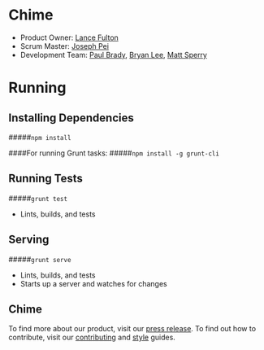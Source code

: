 # Chime

- Product Owner: [Lance Fulton](https://github.com/LanceFulton)
- Scrum Master: [Joseph Pei](https://github.com/jpei)
- Development Team: [Paul Brady](https://github.com/pablobrady), [Bryan Lee](https://github.com/LanceFulton), [Matt Sperry](https://github.com/sperrow)


# Running

## Installing Dependencies
#####`npm install`

####For running Grunt tasks:
#####`npm install -g grunt-cli`

## Running Tests

#####`grunt test`
   - Lints, builds, and tests

## Serving

#####`grunt serve`
   - Lints, builds, and tests
   - Starts up a server and watches for changes

## Chime

To find more about our product, visit our [press release](https://github.com/TallestTree/Chime/blob/master/_PRESS-RELEASE.md).
To find out how to contribute, visit our [contributing](https://github.com/TallestTree/Chime/blob/master/_CONTRIBUTING.md) and [style](https://github.com/TallestTree/Chime/blob/master/_STYLE-GUIDE.md) guides.
